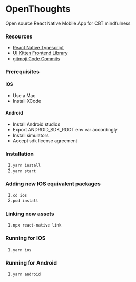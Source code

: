 # OpenThoughts
Open source React Native Mobile App for CBT mindfulness

### Resources
- [React Native Typescript](https://reactnative.dev/docs/typescript)
- [UI Kitten Frontend Library](https://akveo.github.io/react-native-ui-kitten/)
- [gitmoji Code Commits](https://gitmoji.dev)

### Prerequisites
#### IOS
- Use a Mac
- Install XCode

#### Android
- Install Android studios
- Export ANDROID_SDK_ROOT env var accordingly
- Install simulators
- Accept sdk license agreement

### Installation
1. `yarn install`
1. `yarn start`

### Adding new IOS equivalent packages
1. `cd ios`
1. `pod install`

### Linking new assets
1. `npx react-native link`

### Running for IOS
1. `yarn ios`

### Running for Android
1. `yarn android`
